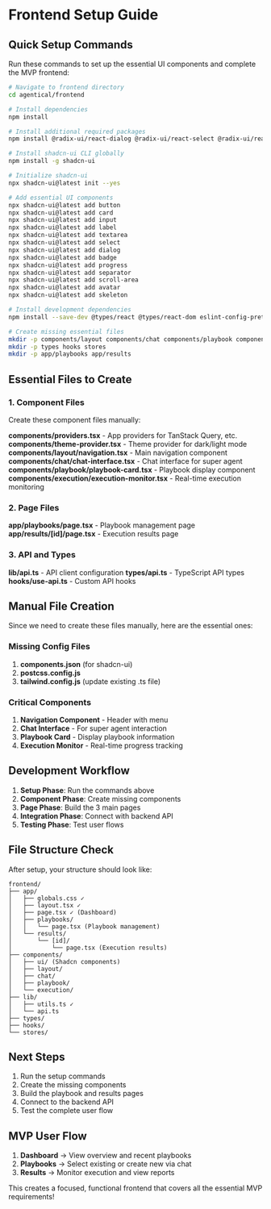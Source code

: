 # Frontend Setup Guide

## Quick Setup Commands

Run these commands to set up the essential UI components and complete the MVP frontend:

```bash
# Navigate to frontend directory
cd agentical/frontend

# Install dependencies
npm install

# Install additional required packages
npm install @radix-ui/react-dialog @radix-ui/react-select @radix-ui/react-progress @radix-ui/react-badge @radix-ui/react-card @radix-ui/react-separator @radix-ui/react-scroll-area

# Install shadcn-ui CLI globally
npm install -g shadcn-ui

# Initialize shadcn-ui
npx shadcn-ui@latest init --yes

# Add essential UI components
npx shadcn-ui@latest add button
npx shadcn-ui@latest add card
npx shadcn-ui@latest add input
npx shadcn-ui@latest add label
npx shadcn-ui@latest add textarea
npx shadcn-ui@latest add select
npx shadcn-ui@latest add dialog
npx shadcn-ui@latest add badge
npx shadcn-ui@latest add progress
npx shadcn-ui@latest add separator
npx shadcn-ui@latest add scroll-area
npx shadcn-ui@latest add avatar
npx shadcn-ui@latest add skeleton

# Install development dependencies
npm install --save-dev @types/react @types/react-dom eslint-config-prettier prettier-plugin-tailwindcss

# Create missing essential files
mkdir -p components/layout components/chat components/playbook components/execution
mkdir -p types hooks stores
mkdir -p app/playbooks app/results
```

## Essential Files to Create

### 1. Component Files

Create these component files manually:

**components/providers.tsx** - App providers for TanStack Query, etc.
**components/theme-provider.tsx** - Theme provider for dark/light mode
**components/layout/navigation.tsx** - Main navigation component
**components/chat/chat-interface.tsx** - Chat interface for super agent
**components/playbook/playbook-card.tsx** - Playbook display component
**components/execution/execution-monitor.tsx** - Real-time execution monitoring

### 2. Page Files

**app/playbooks/page.tsx** - Playbook management page
**app/results/[id]/page.tsx** - Execution results page

### 3. API and Types

**lib/api.ts** - API client configuration
**types/api.ts** - TypeScript API types
**hooks/use-api.ts** - Custom API hooks

## Manual File Creation

Since we need to create these files manually, here are the essential ones:

### Missing Config Files

1. **components.json** (for shadcn-ui)
2. **postcss.config.js**
3. **tailwind.config.js** (update existing .ts file)

### Critical Components

1. **Navigation Component** - Header with menu
2. **Chat Interface** - For super agent interaction
3. **Playbook Card** - Display playbook information
4. **Execution Monitor** - Real-time progress tracking

## Development Workflow

1. **Setup Phase**: Run the commands above
2. **Component Phase**: Create missing components
3. **Page Phase**: Build the 3 main pages
4. **Integration Phase**: Connect with backend API
5. **Testing Phase**: Test user flows

## File Structure Check

After setup, your structure should look like:

```
frontend/
├── app/
│   ├── globals.css ✓
│   ├── layout.tsx ✓
│   ├── page.tsx ✓ (Dashboard)
│   ├── playbooks/
│   │   └── page.tsx (Playbook management)
│   └── results/
│       └── [id]/
│           └── page.tsx (Execution results)
├── components/
│   ├── ui/ (Shadcn components)
│   ├── layout/
│   ├── chat/
│   ├── playbook/
│   └── execution/
├── lib/
│   ├── utils.ts ✓
│   └── api.ts
├── types/
├── hooks/
└── stores/
```

## Next Steps

1. Run the setup commands
2. Create the missing components
3. Build the playbook and results pages
4. Connect to the backend API
5. Test the complete user flow

## MVP User Flow

1. **Dashboard** → View overview and recent playbooks
2. **Playbooks** → Select existing or create new via chat
3. **Results** → Monitor execution and view reports

This creates a focused, functional frontend that covers all the essential MVP requirements!